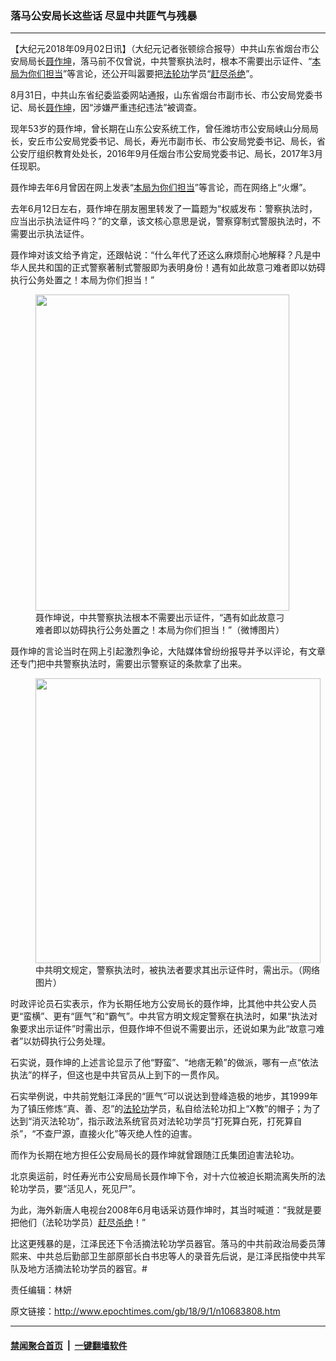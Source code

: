 ### 落马公安局长这些话 尽显中共匪气与残暴
------------------------

<p>【大纪元2018年09月02日讯】（大纪元记者张顿综合报导）中共山东省烟台市公安局局长<a href="http://www.epochtimes.com/gb/tag/%E8%81%82%E4%BD%9C%E5%9D%A4.html">聂作坤</a>，落马前不仅曾说，中共警察执法时，根本不需要出示证件、“<a href="http://www.epochtimes.com/gb/tag/%E6%9C%AC%E5%B1%80%E4%B8%BA%E4%BD%A0%E4%BB%AC%E6%8B%85%E5%BD%93.html">本局为你们担当</a>”等言论，还公开叫嚣要把<a href="http://www.epochtimes.com/gb/tag/%E6%B3%95%E8%BD%AE%E5%8A%9F.html">法轮功</a>学员“<a href="http://www.epochtimes.com/gb/tag/%E8%B5%B6%E5%B0%BD%E6%9D%80%E7%BB%9D.html">赶尽杀绝</a>”。</p>
<p>8月31日，中共山东省纪委监委网站通报，山东省烟台市副市长、市公安局党委书记、局长<a href="http://www.epochtimes.com/gb/tag/%E8%81%82%E4%BD%9C%E5%9D%A4.html">聂作坤</a>，因“涉嫌严重违纪违法”被调查。</p>
<p>现年53岁的聂作坤，曾长期在山东公安系统工作，曾任潍坊市公安局峡山分局局长，安丘市公安局党委书记、局长，寿光市副市长、市公安局党委书记、局长，省公安厅组织教育处处长，2016年9月任烟台市公安局党委书记、局长，2017年3月任现职。</p>
<p>聂作坤去年6月曾因在网上发表“<a href="http://www.epochtimes.com/gb/tag/%E6%9C%AC%E5%B1%80%E4%B8%BA%E4%BD%A0%E4%BB%AC%E6%8B%85%E5%BD%93.html">本局为你们担当</a>”等言论，而在网络上“火爆”。</p>
<p>去年6月12日左右，聂作坤在朋友圈里转发了一篇题为“权威发布：警察执法时，应当出示执法证件吗？”的文章，该文核心意思是说，警察穿制式警服执法时，不需要出示执法证件。</p>
<p>聂作坤对该文给予肯定，还跟帖说：“什么年代了还这么麻烦耐心地解释？凡是中华人民共和国的正式警察著制式警服即为表明身份！遇有如此故意刁难者即以妨碍执行公务处置之！本局为你们担当！”</p>
<figure id="attachment_10683951" style="width: 406px" class="wp-caption aligncenter"><a href="http://i.epochtimes.com/assets/uploads/2018/09/1696f62a30b9084f8f8130cd6a798de0.jpg"><img class="wp-image-10683951 size-full" src="http://i.epochtimes.com/assets/uploads/2018/09/1696f62a30b9084f8f8130cd6a798de0.jpg" alt="" width="406" height="506" /></a><figcaption class="wp-caption-text">聂作坤说，中共警察执法根本不需要出示证件，“遇有如此故意刁难者即以妨碍执行公务处置之！本局为你们担当！”（微博图片）</figcaption></figure>
<p>聂作坤的言论当时在网上引起激烈争论，大陆媒体曾纷纷报导并予以评论，有文章还专门把中共警察执法时，需要出示警察证的条款拿了出来。</p>
<figure id="attachment_10683836" style="width: 456px" class="wp-caption aligncenter"><a href="http://i.epochtimes.com/assets/uploads/2018/09/317c8a110cb0bc928c6c26ef0c35db47.jpg"><img class=" wp-image-10683836" src="http://i.epochtimes.com/assets/uploads/2018/09/317c8a110cb0bc928c6c26ef0c35db47-600x600.jpg" alt="" width="456" height="456" /></a><figcaption class="wp-caption-text">中共明文规定，警察执法时，被执法者要求其出示证件时，需出示。（网络图片）</figcaption></figure>
<p>时政评论员石实表示，作为长期任地方公安局长的聂作坤，比其他中共公安人员更“蛮横”、更有“匪气”和“霸气”。中共官方明文规定警察在执法时，如果“执法对象要求出示证件”时需出示，但聂作坤不但说不需要出示，还说如果为此“故意刁难者”以妨碍执行公务处理。</p>
<p>石实说，聂作坤的上述言论显示了他“野蛮”、“地痞无赖”的做派，哪有一点“依法执法”的样子，但这也是中共官员从上到下的一贯作风。</p>
<p>石实举例说，中共前党魁江泽民的“匪气”可以说达到登峰造极的地步，其1999年为了镇压修炼“真、善、忍”的<a href="http://www.epochtimes.com/gb/tag/%E6%B3%95%E8%BD%AE%E5%8A%9F.html">法轮功</a>学员，私自给法轮功扣上“X教”的帽子；为了达到“消灭法轮功”，指示政法系统官员对法轮功学员“打死算白死，打死算自杀”，“不查尸源，直接火化”等灭绝人性的迫害。</p>
<p>而作为长期在地方担任公安局局长的聂作坤就曾跟随江氏集团迫害法轮功。</p>
<p>北京奥运前，时任寿光市公安局局长聂作坤下令，对十六位被迫长期流离失所的法轮功学员，要“活见人，死见尸”。</p>
<p>为此，海外新唐人电视台2008年6月电话采访聂作坤时，其当时喊道：“我就是要把他们（法轮功学员）<a href="http://www.epochtimes.com/gb/tag/%E8%B5%B6%E5%B0%BD%E6%9D%80%E7%BB%9D.html">赶尽杀绝</a>！”</p>
<p>比这更残暴的是，江泽民还下令活摘法轮功学员器官。落马的中共前政治局委员薄熙来、中共总后勤部卫生部原部长白书忠等人的录音先后说，是江泽民指使中共军队及地方活摘法轮功学员的器官。#</p>
<p>责任编辑：林妍</p>

原文链接：http://www.epochtimes.com/gb/18/9/1/n10683808.htm


------------------------
#### [禁闻聚合首页](https://github.com/gfw-breaker/banned-news/blob/master/README.md) &nbsp;|&nbsp;  [一键翻墙软件](https://github.com/gfw-breaker/nogfw/blob/master/README.md)